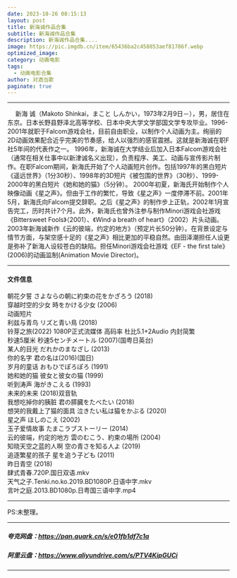 ```yaml
---
date: 2023-10-26 08:15:13
layout: post
title: 新海诚作品合集
subtitle: 新海诚作品合集
description: 新海诚作品合集....
image: https://pic.imgdb.cn/item/65436ba2c458853aef81786f.webp
optimized_image: 
category: 动画电影
tags:
  - 动画电影合集
author: 对酒当歌
paginate: true
---
```


---

　 新海 诚（Makoto Shinkai，まこと しんかい，1973年2月9日－），男，居住在东京。日本长野县野泽北高等学校、日本中央大学文学部国文学专攻毕业。1996-2001年就职于Falcom游戏会社，目前自由职业，以制作个人动画为主。绚丽的2D动画效果配合近乎完美的节奏感，给人以强烈的感官震撼。这就是新海诚在职F社5年间的代表作之一。 1996年，新海诚在大学结业后加入日本Falcom游戏会社（通常在相关仕事中以新津诚名义出现），负责程序、美工、动画与宣传影片制作。在职Falcom期间，新海氏开始了个人动画短片创作。包括1997年的黑白短片《遥远世界》（1分30秒）、1998年的3D短片《被包围的世界》（30秒）、1999-2000年的黑白短片《她和她的猫》（5分钟）。 2000年初夏，新海氏开始制作个人映像动画《星之声》。但由于工作的繁忙，导致《星之声》一度停滞不前。2001年5月，新海氏向Falcom提交辞职。之后《星之声》的制作步上正轨，2002年1月宣告完工，历时共计7个月。此外，新海氏也曾外注参与制作Minori游戏会社游戏《Bittersweet Fools》（2001）、《Wind·a breath of heart》（2002）片头动画。 2003年新海诚新作《云的彼端，约定的地方》（预定片长50分钟）。在背景设定与情节方面，与架空感十足的《星之声》相比更加的平稳自然。由田泽潮担任人设更是弥补了新海人设较苍白的缺陷。担任Minori游戏会社游戏《EF - the first tale》(2006)的动画监制(Animation Movie Director)。

---

#### 文件信息

朝花夕誓 さよならの朝に約束の花をかざろう (2018)  
穿越时空的少女 時をかける少女 (2006)  
动画短片  
利兹与青鸟 リズと青い鳥 (2018)  
铃芽之旅(2022) 1080P正式流媒体 高码率 杜比5.1+2Audio 内封简繁  
秒速5厘米  秒速5センチメートル (2007)(国粤日英台)  
某人的目光 だれかのまなざし (2013)  
你的名字 君の名は(2016)(国日)  
岁月的童话 おもひでぽろぽろ (1991)  
她和她的猫 彼女と彼女の猫 (1999)  
听到涛声 海がきこえる (1993)  
未来的未来 (2018)双音轨  
我想吃掉你的胰脏 君の膵臓をたべたい (2018)  
想哭的我戴上了猫的面具 泣きたい私は猫をかぶる (2020)  
星之声 ほしのこえ (2002)  
玉子爱情故事 たまこラブストーリー (2014)  
云的彼端，约定的地方 雲のむこう、約束の場所 (2004)  
知晓天空之蓝的人啊 空の青さを知る人よ (2019)  
追逐繁星的孩子 星を追う子ども (2011)  
昨日青空 (2018)  
肆式青春.720P.国日双语.mkv  
天气之子.Tenki.no.ko.2019.BD1080P.日语中字.mkv  
言叶之庭.2013.BD1080p.日粤国三语中字.mp4  

---

PS:未整理。

---

##### 夸克网盘：<https://pan.quark.cn/s/e01fb1df7c1a>

##### 阿里云盘：<https://www.aliyundrive.com/s/PTV4KipGUCi>

---
